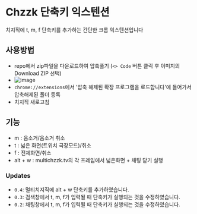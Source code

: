 # Chzzk 단축키 익스텐션

치지직에 t, m, f 단축키를 추가하는 간단한 크롬 익스텐션입니다

## 사용방법

- repo에서 zip파일을 다운로드하여 압축풀기 (`<> Code` 버튼 클릭 후 이미지의 Download ZIP 선택)
- ![image](https://github.com/LucetTin5/chzzk-shortcut/assets/75024621/8278a302-56f4-47da-a1fa-a1cfbd6381d7)
- `chrome://extensions`에서 '압축 해제된 확장 프로그램을 로드합니다'에 들어가서 압축해제된 폴더 등록
- 치지직 새로고침

## 기능

- m : 음소거/음소거 취소
- t : 넓은 화면(트위치 극장모드)/취소
- f : 전체화면/취소
- alt + w : multichzzk.tv의 각 프레임에서 넓은화면 + 채팅 닫기 실행

### Updates

- `0.4`: 멀티치지직에 alt + w 단축키를 추가하였습니다.
- `0.3`: 검색창에서 t, m, f가 입력될 때 단축키가 실행되는 것을 수정하였습니다.
- `0.2`: 채팅창에서 t, m, f가 입력될 때 단축키가 실행되는 것을 수정하였습니다.
